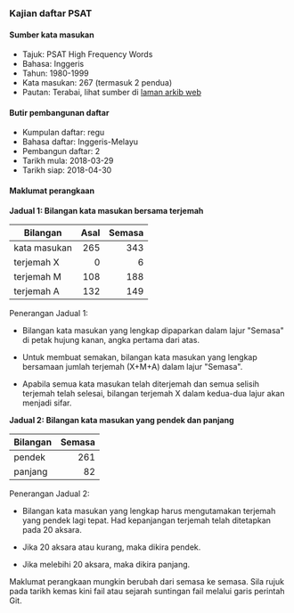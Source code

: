 ---
---

### Kajian daftar PSAT

#### Sumber kata masukan

* Tajuk: PSAT High Frequency Words
* Bahasa: Inggeris
* Tahun: 1980-1999
* Kata masukan: 267 (termasuk 2 pendua)
* Pautan: Terabai, lihat sumber di [laman arkib web][a]

#### Butir pembangunan daftar

* Kumpulan daftar: regu
* Bahasa daftar: Inggeris-Melayu
* Pembangun daftar: 2
* Tarikh mula: 2018-03-29
* Tarikh siap: 2018-04-30

#### Maklumat perangkaan

**Jadual 1: Bilangan kata masukan bersama terjemah**

| Bilangan     | Asal    | Semasa  |
| ------------ | -------:| -------:|
| kata masukan | 265     | 343     |
| terjemah X   | 0       | 6       |
| terjemah M   | 108     | 188     |
| terjemah A   | 132     | 149     |

Penerangan Jadual 1:

* Bilangan kata masukan yang lengkap dipaparkan dalam lajur
"Semasa" di petak hujung kanan, angka pertama dari atas.

* Untuk membuat semakan, bilangan kata masukan yang lengkap
bersamaan jumlah terjemah (X+M+A) dalam lajur "Semasa".

* Apabila semua kata masukan telah diterjemah dan semua
selisih terjemah telah selesai, bilangan terjemah X dalam
kedua-dua lajur akan menjadi sifar.

**Jadual 2: Bilangan kata masukan yang pendek dan panjang**

| Bilangan | Semasa  |
| -------- | -------:|
| pendek   | 261     |
| panjang  | 82      |

Penerangan Jadual 2:

* Bilangan kata masukan yang lengkap harus mengutamakan
terjemah yang pendek lagi tepat. Had kepanjangan terjemah
telah ditetapkan pada 20 aksara.

* Jika 20 aksara atau kurang, maka dikira pendek.

* Jika melebihi 20 aksara, maka dikira panjang.

Maklumat perangkaan mungkin berubah dari semasa ke semasa.
Sila rujuk pada tarikh kemas kini fail atau sejarah
suntingan fail melalui garis perintah Git.

  [a]: https://web.archive.org/web/20170427204836/http://cabrinihigh.com/academics/psatwords
